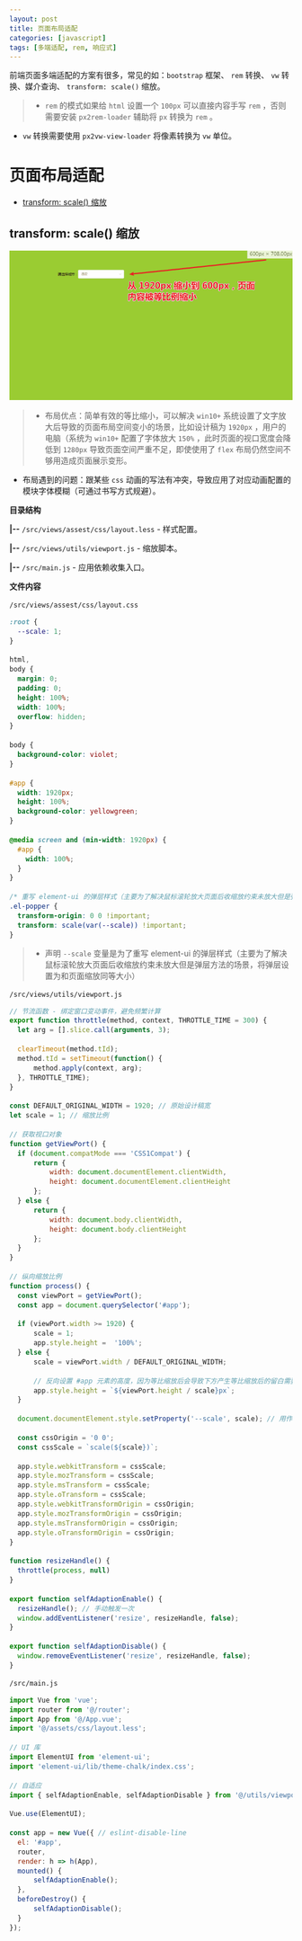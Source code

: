 ```yaml
---
layout: post
title: 页面布局适配
categories: [javascript]
tags: [多端适配, rem, 响应式]
---
```


前端页面多端适配的方案有很多，常见的如：``bootstrap`` 框架、 ``rem`` 转换、 ``vw`` 转换、媒介查询、 ``transform: scale()`` 缩放。
> + ``rem`` 的模式如果给 ``html`` 设置一个 ``100px`` 可以直接内容手写 ``rem`` ，否则需要安装  ``px2rem-loader`` 辅助将 ``px`` 转换为  ``rem`` 。
+ ``vw`` 转换需要使用 ``px2vw-view-loader`` 将像素转换为 ``vw`` 单位。

# 页面布局适配

+ [transform: scale() 缩放](#transform-scale-缩放)




## transform: scale() 缩放
![page_layout_adaptation_01.gif](/static/img/pageLayoutAdaptation/page_layout_adaptation_01.gif)
> + 布局优点：简单有效的等比缩小，可以解决 ``win10+`` 系统设置了文字放大后导致的页面布局空间变小的场景，比如设计稿为  ``1920px`` ，用户的电脑（系统为 ``win10+`` 配置了字体放大 ``150%`` ，此时页面的视口宽度会降低到 ``1280px`` 导致页面空间严重不足，即使使用了 ``flex`` 布局仍然空间不够用造成页面展示变形。
+ 布局遇到的问题：跟某些 ``css`` 动画的写法有冲突，导致应用了对应动画配置的模块字体模糊（可通过书写方式规避）。

**目录结构**

**\|--** ``/src/views/assest/css/layout.less`` - 样式配置。

**\|--** ``/src/views/utils/viewport.js`` - 缩放脚本。

**\|--** ``/src/main.js`` - 应用依赖收集入口。




**文件内容**

``/src/views/assest/css/layout.css``
```css
:root {
  --scale: 1;
}

html,
body {
  margin: 0;
  padding: 0;
  height: 100%;
  width: 100%;
  overflow: hidden;
}

body {
  background-color: violet;
}

#app {
  width: 1920px;
  height: 100%;
  background-color: yellowgreen;
}

@media screen and (min-width: 1920px) {
  #app {
    width: 100%;
  }
}

/* 重写 element-ui 的弹层样式（主要为了解决鼠标滚轮放大页面后收缩放约束未放大但是弹层方法的场景，将弹层设置为和页面缩放同等大小）*/
.el-popper {
  transform-origin: 0 0 !important;
  transform: scale(var(--scale)) !important;
}
```
> + 声明 ``--scale`` 变量是为了重写 element-ui 的弹层样式（主要为了解决鼠标滚轮放大页面后收缩放约束未放大但是弹层方法的场景，将弹层设置为和页面缩放同等大小）

``/src/views/utils/viewport.js``
```javascript
// 节流函数 - 绑定窗口变动事件，避免频繁计算
export function throttle(method, context, THROTTLE_TIME = 300) {
  let arg = [].slice.call(arguments, 3);

  clearTimeout(method.tId);
  method.tId = setTimeout(function() {
      method.apply(context, arg);
  }, THROTTLE_TIME);
}

const DEFAULT_ORIGINAL_WIDTH = 1920; // 原始设计稿宽
let scale = 1; // 缩放比例

// 获取视口对象
function getViewPort() {
  if (document.compatMode === 'CSS1Compat') {
      return {
          width: document.documentElement.clientWidth,
          height: document.documentElement.clientHeight
      };
  } else {
      return {
          width: document.body.clientWidth,
          height: document.body.clientHeight
      };
  }
}

// 纵向缩放比例
function process() {
  const viewPort = getViewPort();
  const app = document.querySelector('#app');

  if (viewPort.width >= 1920) {
      scale = 1;
      app.style.height =  '100%';
  } else {
      scale = viewPort.width / DEFAULT_ORIGINAL_WIDTH;

      // 反向设置 #app 元素的高度，因为等比缩放后会导致下方产生等比缩放后的留白需要方向设置
      app.style.height = `${viewPort.height / scale}px`;
  }

  document.documentElement.style.setProperty('--scale', scale); // 用作第三方 ui 库修复弹层放大问题

  const cssOrigin = '0 0';
  const cssScale = `scale(${scale})`;

  app.style.webkitTransform = cssScale;
  app.style.mozTransform = cssScale;
  app.style.msTransform = cssScale;
  app.style.oTransform = cssScale;
  app.style.webkitTransformOrigin = cssOrigin;
  app.style.mozTransformOrigin = cssOrigin;
  app.style.msTransformOrigin = cssOrigin;
  app.style.oTransformOrigin = cssOrigin;
}

function resizeHandle() {
  throttle(process, null)
}

export function selfAdaptionEnable() {
  resizeHandle(); // 手动触发一次
  window.addEventListener('resize', resizeHandle, false);
}

export function selfAdaptionDisable() {
  window.removeEventListener('resize', resizeHandle, false);
}
```

``/src/main.js``
```javascript
import Vue from 'vue';
import router from '@/router';
import App from '@/App.vue';
import '@/assets/css/layout.less';

// UI 库
import ElementUI from 'element-ui';
import 'element-ui/lib/theme-chalk/index.css';

// 自适应
import { selfAdaptionEnable, selfAdaptionDisable } from '@/utils/viewport.js';

Vue.use(ElementUI);

const app = new Vue({ // eslint-disable-line
  el: '#app',
  router,
  render: h => h(App),
  mounted() {
      selfAdaptionEnable();
  },
  beforeDestroy() {
      selfAdaptionDisable();
  }
});

```